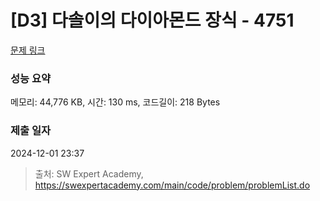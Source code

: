 # [D3] 다솔이의 다이아몬드 장식 - 4751 

[문제 링크](https://swexpertacademy.com/main/code/problem/problemDetail.do?contestProbId=AWSNw5jKzwMDFAUr) 

### 성능 요약

메모리: 44,776 KB, 시간: 130 ms, 코드길이: 218 Bytes

### 제출 일자

2024-12-01 23:37



> 출처: SW Expert Academy, https://swexpertacademy.com/main/code/problem/problemList.do